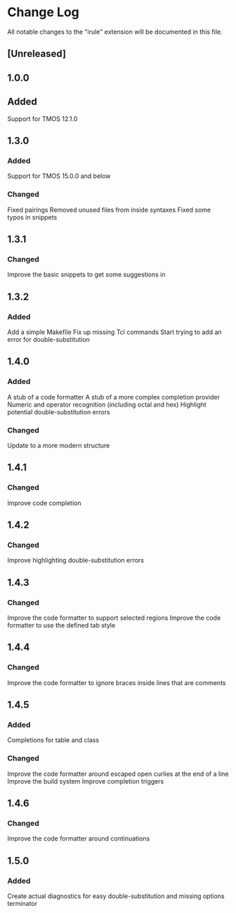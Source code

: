 # Change Log

All notable changes to the "irule" extension will be documented in this file.

## [Unreleased]

## 1.0.0

## Added
Support for TMOS 12.1.0

## 1.3.0

### Added
Support for TMOS 15.0.0 and below

### Changed
Fixed pairings
Removed unused files from inside syntaxes
Fixed some typos in snippets

## 1.3.1

### Changed
Improve the basic snippets to get some suggestions in

## 1.3.2

### Added
Add a simple Makefile
Fix up missing Tcl commands
Start trying to add an error for double-substitution

## 1.4.0

### Added
A stub of a code formatter
A stub of a more complex completion provider
Numeric and operator recognition (including octal and hex)
Highlight potential double-substitution errors

### Changed
Update to a more modern structure

## 1.4.1

### Changed
Improve code completion

## 1.4.2

### Changed
Improve highlighting double-substitution errors

## 1.4.3

### Changed
Improve the code formatter to support selected regions
Improve the code formatter to use the defined tab style

## 1.4.4

### Changed
Improve the code formatter to ignore braces inside lines that are comments

## 1.4.5

### Added
Completions for table and class

### Changed
Improve the code formatter around escaped open curlies at the end of a line
Improve the build system
Improve completion triggers

## 1.4.6

### Changed
Improve the code formatter around continuations

## 1.5.0

### Added
Create actual diagnostics for easy double-substitution and missing options terminator
